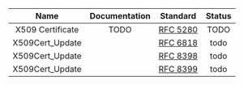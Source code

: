 |Name                  |Documentation      |       Standard       |     Status    |
|:--------------------:|:-----------------:|:--------------------:|:-------------:|
|X509 Certificate      |     TODO          |    [RFC 5280]        |      TODO     |
|X509Cert_Update       |                   |[RFC 6818]            |todo           |
|X509Cert_Update       |                   |[RFC 8398]            |todo           | 
|X509Cert_Update       |                   |[RFC 8399]            |todo           | 



[RFC 5280]:<https://tools.ietf.org/html/rfc5280>
[RFC 6818]:<https://tools.ietf.org/html/rfc6818> 
[RFC 8398]:<https://tools.ietf.org/html/rfc8398>
[RFC 8399]:<https://tools.ietf.org/html/rfc8399>


